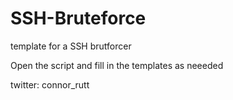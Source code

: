 # SSH-Bruteforce
template for a SSH brutforcer 

Open the script and fill in the templates as neeeded 

twitter: connor_rutt


